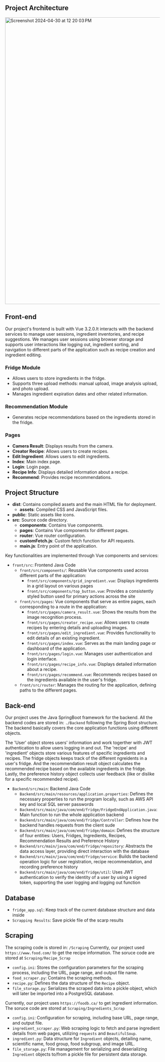 ## Project Architecture
<img width="935" alt="Screenshot 2024-04-30 at 12 20 03 PM" src="https://github.com/LouisLu00/CS370/assets/84982166/963acb05-8006-4616-b841-ba52246c2ecc">


## Front-end 
Our project's frontend is built with Vue 3.2.0.It interacts with the backend services to manage user sessions, ingredient inventories, and recipe suggestions. We manages user sessions using browser storage and supports user interactions like logging out, ingredient sorting, and navigation to different parts of the application such as recipe creation and ingredient editing.

### Fridge Module
- Allows users to store ingredients in the fridge.
- Supports three upload methods: manual upload, image analysis upload, and photo upload.
- Manages ingredient expiration dates and other related information.
### Recommendation Module
- Generates recipe recommendations based on the ingredients stored in the fridge.

### Pages
- **Camera Result**: Displays results from the camera.
- **Creator Recipe**: Allows users to create recipes.
- **Edit Ingredient**: Allows users to edit ingredients.
- **Index**: Main index page.
- **Login**: Login page.
- **Recipe Info**: Displays detailed information about a recipe.
- **Recommend**: Provides recipe recommendations.


## Project Structure

- **dist**: Contains compiled assets and the main HTML file for deployment.
  - **assets**: Compiled CSS and JavaScript files.
- **public**: Static assets like icons.
- **src**: Source code directory.
  - **components**: Contains Vue components.
  - **pages**: Contains Vue components for different pages.
  - **router**: Vue router configuration.
  - **customFetch.js**: Custom fetch function for API requests.
  - **main.js**: Entry point of the application.


Key functionalities are implemented through Vue components and services:

- `front/src`: Frontend Java Code
  - `front/src/components/`: Reusable Vue components used across different parts of the application: 
    - `front/src/components/grid_ingredient.vue`: Displays ingredients in a grid layout on various pages
    - `front/src/components/top_button.vue`: Provides a consistently styled button used for primary actions across the site
  - `front/src/pages`: Vue components that serve as entire pages, each corresponding to a route in the application:
    - `front/src/pages/camera_result.vue`: Shows the results from the image recognition process.
    - `front/src/pages/creator_recipe.vue`: Allows users to create recipes by entering details and uploading images.
    - `front/src/pages/edit_ingredient.vue`: Provides functionality to edit details of an existing ingredient.
    - `front/src/pages/index.vue`: Serves as the main landing page or dashboard of the application.
    - `front/src/pages/login.vue`: Manages user authentication and login interface.
    - `front/src/pages/recipe_info.vue`: Displays detailed information about a recipe.
    - `front/src/pages/recommend.vue`: Recommends recipes based on the ingredients available in the user's fridge.
  - `front/src/router`: Manages the routing for the application, defining paths to the different pages. 

## Back-end
Our project uses the Java SpringBoot framework for the backend. All the backend codes are stored in: `./Backend` following the Spring Boot structure. The backend basically covers the core application functions using different objects. 

The 'User' object stores users' information and work togerther with JWT authentication to allow users logging in and out. The 'recipe' and 'ingredient' objects store various features of specific ingredients and recipes. The fridge objects keeps track of the different ngreidents in a user's fridge. And the recommendation result object calculates the recommended recipe based on the available ingredients in the fridge. Lastly, the preference history object collects user feedback (like or dislike for a specific recommended recipe).

- `Backend/src/main`: Backend Java Code
  -  `Backend/src/main/resources/application.properties`: Defines the necessary properties to run the program locally, such as AWS API key and local SQL server passwords
  -  `Backend/src/main/java/com/end/fridge/FridgeEndApplication.java`: Main function to run the whole application backend 
  -  `Backend/src/main/java/com/end/fridge/Controller`: Defines how the backend handles requests from the client sude
  -  `Backend/src/main/java/com/end/fridge/domain`: Defines the structure of four entities: Users, Fridges, Ingredients, Recipes, Recommendation Results and Preference History
  -  `Backend/src/main/java/com/end/fridge/repository`: Abstracts the data access layer, providing direct interaction with the database
  -  `Backend/src/main/java/com/end/fridge/service`: Builds the backend operation logic for user registration, recipe recommendation, and recording preference history
  -  `Backend/src/main/java/com/end/fridge/util`: Uses JWT authentication to verify the identity of a user by using a signed token, supporting the user logging and logging out function
  
## Database
- `fridge_app.sql`: Keep track of the current database structure and data inside
- `Scrapping Results`: Save pickle file of the scarp results

## Scraping
The scraping code is stored in: `/Scraping`
Currently, our project used  `https://www.food.com/` to get the recipe information. The soruce code are stored at  `Scraping/Recipe_Scrap`
- `config.ini`: Stores the configuration parameters for the scraping process, including the URL, page range, and output file name.
- `food_scraper.py`: Contains the scraping methods.
- `recipe.py`: Defines the data structure of the `Recipe` object.
- `file_storage.py`: Serializes the scraped data into a pickle object, which will later be imported into a PostgreSQL database.

Currently, our project uses `https://foodb.ca/` to get ingredient information. The soruce code are stored at  `Scraping/Ingredients_Scrap`
- `config.ini`: Configuration for scraping, including base URL, page range, and output file.
- `ingredient_scraper.py`: Web scraping logic to fetch and parse ingredient details from web pages, utilizing `requests` and `BeautifulSoup`.
- `ingredient.py`: Data structure for `Ingredient` objects, detailing name, scientific name, food group, food subgroup, and image URL.
- `file_storage.py`: File management for serializing and deserializing `Ingredient` objects to/from a pickle file for persistent data storage.


